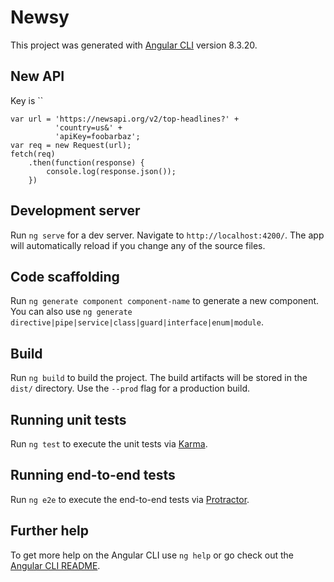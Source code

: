 # Newsy

This project was generated with [Angular CLI](https://github.com/angular/angular-cli) version 8.3.20.

## New API
Key is ``

```
var url = 'https://newsapi.org/v2/top-headlines?' +
          'country=us&' +
          'apiKey=foobarbaz';
var req = new Request(url);
fetch(req)
    .then(function(response) {
        console.log(response.json());
    })
```
## Development server

Run `ng serve` for a dev server. Navigate to `http://localhost:4200/`. The app will automatically reload if you change any of the source files.

## Code scaffolding

Run `ng generate component component-name` to generate a new component. You can also use `ng generate directive|pipe|service|class|guard|interface|enum|module`.

## Build

Run `ng build` to build the project. The build artifacts will be stored in the `dist/` directory. Use the `--prod` flag for a production build.

## Running unit tests

Run `ng test` to execute the unit tests via [Karma](https://karma-runner.github.io).

## Running end-to-end tests

Run `ng e2e` to execute the end-to-end tests via [Protractor](http://www.protractortest.org/).

## Further help

To get more help on the Angular CLI use `ng help` or go check out the [Angular CLI README](https://github.com/angular/angular-cli/blob/master/README.md).
